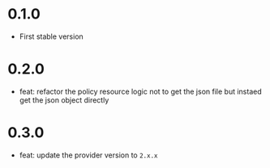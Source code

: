 # 0.1.0

* First stable version

# 0.2.0

* feat: refactor the policy resource logic not to get the json file but instaed get the json object directly

# 0.3.0

* feat: update the provider version to `2.x.x`
